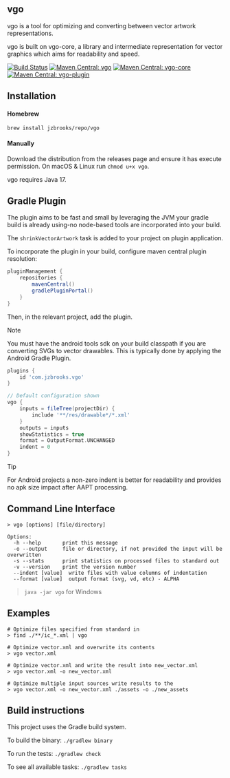 ## vgo

vgo is a tool for optimizing and converting between vector artwork representations.

vgo is built on vgo-core, a library and intermediate representation for vector graphics which aims for readability and speed.

[![Build Status](https://github.com/jzbrooks/vgo/actions/workflows/build.yml/badge.svg?event=push)](https://github.com/jzbrooks/vgo/actions/workflows/build.yml)
[![Maven Central: vgo](https://img.shields.io/maven-central/v/com.jzbrooks/vgo?label=vgo)](https://ossindex.sonatype.org/component/pkg:maven/com.jzbrooks/vgo)
[![Maven Central: vgo-core](https://img.shields.io/maven-central/v/com.jzbrooks/vgo-core?label=vgo-core)](https://ossindex.sonatype.org/component/pkg:maven/com.jzbrooks/vgo-core)
[![Maven Central: vgo-plugin](https://img.shields.io/maven-central/v/com.jzbrooks/vgo-plugin?label=vgo-plugin)](https://ossindex.sonatype.org/component/pkg:maven/com.jzbrooks/vgo-plugin)

## Installation

#### Homebrew
`brew install jzbrooks/repo/vgo`

#### Manually
Download the distribution from the releases page and ensure it has execute permission. On macOS & Linux run `chmod u+x vgo`.

vgo requires Java 17.

## Gradle Plugin
The plugin aims to be fast and small by leveraging the JVM your gradle build is already using-no node-based tools are incorporated into your build.

The `shrinkVectorArtwork` task is added to your project on plugin application.

To incorporate the plugin in your build, configure maven central plugin resolution:
```groovy
pluginManagement {
    repositories {
        mavenCentral()
        gradlePluginPortal()
    }
}
```

Then, in the relevant project, add the plugin.

> [!NOTE]
> You must have the android tools sdk on your build classpath if you are converting SVGs to vector drawables. 
> This is typically done by applying the Android Gradle Plugin.

```groovy
plugins {
    id 'com.jzbrooks.vgo'
}

// Default configuration shown
vgo {
    inputs = fileTree(projectDir) {
        include '**/res/drawable*/*.xml'
    }
    outputs = inputs
    showStatistics = true
    format = OutputFormat.UNCHANGED
    indent = 0
}
```

> [!TIP]
> For Android projects a non-zero indent is better for readability and provides no apk size impact after AAPT processing.

## Command Line Interface

```
> vgo [options] [file/directory]

Options:
  -h --help       print this message
  -o --output     file or directory, if not provided the input will be overwritten
  -s --stats      print statistics on processed files to standard out
  -v --version    print the version number
  --indent [value]  write files with value columns of indentation
  --format [value]  output format (svg, vd, etc) - ALPHA
```

> `java -jar vgo` for Windows

## Examples

```
# Optimize files specified from standard in
> find ./**/ic_*.xml | vgo

# Optimize vector.xml and overwrite its contents
> vgo vector.xml

# Optimize vector.xml and write the result into new_vector.xml
> vgo vector.xml -o new_vector.xml

# Optimize multiple input sources write results to the
> vgo vector.xml -o new_vector.xml ./assets -o ./new_assets
```

## Build instructions

This project uses the Gradle build system.

To build the binary: `./gradlew binary`

To run the tests: `./gradlew check`

To see all available tasks: `./gradlew tasks`
